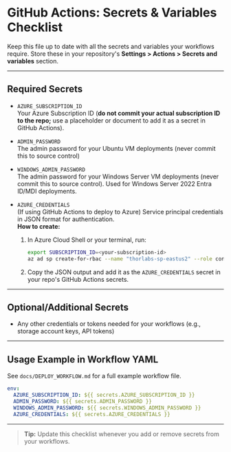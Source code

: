 # GitHub Actions: Secrets & Variables Checklist

Keep this file up to date with all the secrets and variables your workflows require. Store these in your repository's **Settings > Actions > Secrets and variables** section.

---

## Required Secrets

- `AZURE_SUBSCRIPTION_ID`  
  Your Azure Subscription ID (**do not commit your actual subscription ID to the repo;** use a placeholder or document to add it as a secret in GitHub Actions).

- `ADMIN_PASSWORD`  
  The admin password for your Ubuntu VM deployments (never commit this to source control)

- `WINDOWS_ADMIN_PASSWORD`  
  The admin password for your Windows Server VM deployments (never commit this to source control). Used for Windows Server 2022 Entra ID/MDI deployments.

- `AZURE_CREDENTIALS`  
  (If using GitHub Actions to deploy to Azure) Service principal credentials in JSON format for authentication.  
  **How to create:**
  1. In Azure Cloud Shell or your terminal, run:
     ```bash
     export SUBSCRIPTION_ID=<your-subscription-id>
     az ad sp create-for-rbac --name "thorlabs-sp-eastus2" --role contributor --scopes /subscriptions/$SUBSCRIPTION_ID --sdk-auth
     ```
  2. Copy the JSON output and add it as the `AZURE_CREDENTIALS` secret in your repo's GitHub Actions secrets.

---

## Optional/Additional Secrets

- Any other credentials or tokens needed for your workflows (e.g., storage account keys, API tokens)

---

## Usage Example in Workflow YAML

See `docs/DEPLOY_WORKFLOW.md` for a full example workflow file.

```yaml
env:
  AZURE_SUBSCRIPTION_ID: ${{ secrets.AZURE_SUBSCRIPTION_ID }}
  ADMIN_PASSWORD: ${{ secrets.ADMIN_PASSWORD }}
  WINDOWS_ADMIN_PASSWORD: ${{ secrets.WINDOWS_ADMIN_PASSWORD }}
  AZURE_CREDENTIALS: ${{ secrets.AZURE_CREDENTIALS }}
```

---

> **Tip:** Update this checklist whenever you add or remove secrets from your workflows.

